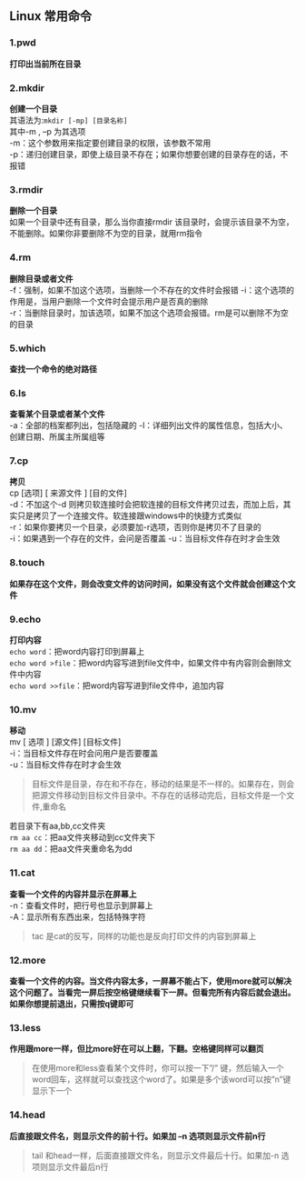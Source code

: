 ## Linux 常用命令

### 1.pwd
**打印出当前所在目录**

### 2.mkdir
**创建一个目录**  
其语法为:`mkdir [-mp] [目录名称]`  
其中-m , –p 为其选项   
-m：这个参数用来指定要创建目录的权限，该参数不常用  
-p：递归创建目录，即使上级目录不存在；如果你想要创建的目录存在的话，不报错

### 3.rmdir
**删除一个目录**  
如果一个目录中还有目录，那么当你直接rmdir 该目录时，会提示该目录不为空，不能删除。如果你非要删除不为空的目录，就用rm指令

### 4.rm
**删除目录或者文件**  
-f：强制，如果不加这个选项，当删除一个不存在的文件时会报错
-i：这个选项的作用是，当用户删除一个文件时会提示用户是否真的删除  
-r：当删除目录时，加该选项，如果不加这个选项会报错。rm是可以删除不为空的目录  

### 5.which
**查找一个命令的绝对路径**  

### 6.ls
**查看某个目录或者某个文件**  
-a：全部的档案都列出，包括隐藏的
-l：详细列出文件的属性信息，包括大小、创建日期、所属主所属组等

### 7.cp
**拷贝**  
cp [选项] [ 来源文件 ] [目的文件]  
-d：不加这个-d 则拷贝软连接时会把软连接的目标文件拷贝过去，而加上后，其实只是拷贝了一个连接文件。软连接跟windows中的快捷方式类似  
-r：如果你要拷贝一个目录，必须要加-r选项，否则你是拷贝不了目录的  
-i：如果遇到一个存在的文件，会问是否覆盖
-u：当目标文件存在时才会生效

### 8.touch
**如果存在这个文件，则会改变文件的访问时间，如果没有这个文件就会创建这个文件**

### 9.echo
**打印内容**  
`echo word`：把word内容打印到屏幕上  
`echo word >file`：把word内容写进到file文件中，如果文件中有内容则会删除文件中内容  
`echo word >>file`：把word内容写进到file文件中，追加内容 

### 10.mv
**移动**  
mv [ 选项 ] [源文件] [目标文件]  
-i：当目标文件存在时会问用户是否要覆盖  
-u：当目标文件存在时才会生效  
> 目标文件是目录，存在和不存在，移动的结果是不一样的。如果存在，则会把源文件移动到目标文件目录中。不存在的话移动完后，目标文件是一个文件,重命名

若目录下有aa,bb,cc文件夹  
`rm aa cc`：把aa文件夹移动到cc文件夹下  
`rm aa dd`：把aa文件夹重命名为dd

### 11.cat
**查看一个文件的内容并显示在屏幕上**  
-n：查看文件时，把行号也显示到屏幕上  
-A：显示所有东西出来，包括特殊字符

> tac 是cat的反写，同样的功能也是反向打印文件的内容到屏幕上

### 12.more
**查看一个文件的内容。当文件内容太多，一屏幕不能占下，使用more就可以解决这个问题了。当看完一屏后按空格键继续看下一屏。但看完所有内容后就会退出。如果你想提前退出，只需按q键即可**

### 13.less
**作用跟more一样，但比more好在可以上翻，下翻。空格键同样可以翻页**

> 在使用more和less查看某个文件时，你可以按一下”/” 键，然后输入一个word回车，这样就可以查找这个word了。如果是多个该word可以按”n”键显示下一个

### 14.head
**后直接跟文件名，则显示文件的前十行。如果加 –n 选项则显示文件前n行**

> tail 和head一样，后面直接跟文件名，则显示文件最后十行。如果加-n 选项则显示文件最后n行
